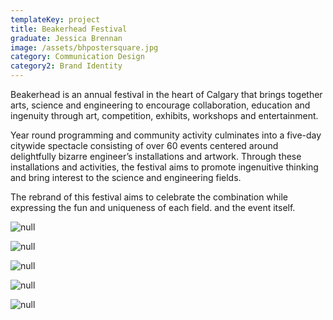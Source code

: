 ```yaml
---
templateKey: project
title: Beakerhead Festival
graduate: Jessica Brennan
image: /assets/bhpostersquare.jpg
category: Communication Design
category2: Brand Identity
---
```

Beakerhead is an annual festival in the heart of Calgary that brings together arts, science and engineering to encourage collaboration, education and ingenuity through art, competition, exhibits, workshops and entertainment. 

Year round programming and community activity culminates into a five-day citywide spectacle consisting of over 60 events centered around delightfully bizarre engineer’s installations and artwork. Through these installations and activities, the festival aims to promote ingenuitive thinking and bring interest to the science and engineering fields. 

The rebrand of this festival aims to celebrate the combination while expressing the fun and uniqueness of each field. and the event itself. 

![null](/assets/bhposter.jpg)

![null](/assets/bhcover.jpg)

![null](/assets/bhspread.jpg)

![null](/assets/bhspreadmap.jpg)

![null](/assets/bhwebmobile.jpg)

